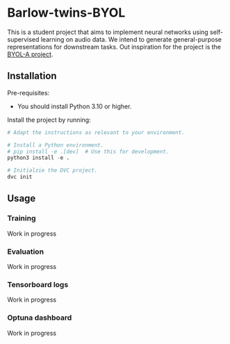 # Barlow-twins-BYOL

This is a student project that aims to implement neural networks using self-supervised learning on audio data. We intend to generate general-purpose representations for downstream tasks. Out inspiration for the project is the [BYOL-A project](https://github.com/nttcslab/byol-a).

## Installation

Pre-requisites:
- You should install Python 3.10 or higher.

Install the project by running:

```python
# Adapt the instructions as relevant to your environment.

# Install a Python environment.
# pip install -e .[dev]  # Use this for development.
python3 install -e .

# Initialzie the DVC project.
dvc init
```

## Usage

### Training

Work in progress

### Evaluation

Work in progress

### Tensorboard logs

Work in progress

### Optuna dashboard

Work in progress